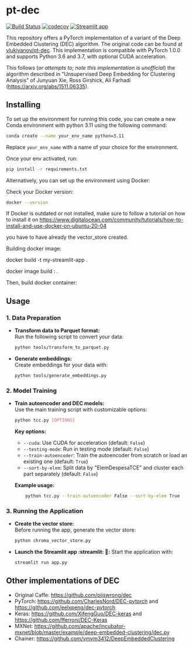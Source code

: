 # pt-dec
[![Build Status](https://travis-ci.org/vlukiyanov/pt-dec.svg?branch=master)](https://travis-ci.org/vlukiyanov/pt-dec) [![codecov](https://codecov.io/gh/vlukiyanov/pt-dec/branch/master/graph/badge.svg)](https://codecov.io/gh/vlukiyanov/pt-dec) [![Streamlit app](https://img.shields.io/badge/Streamlit-app-red?logo=streamlit)](https://streamlit.io/)  


This repository offers a PyTorch implementation of a variant of the Deep Embedded Clustering (DEC) algorithm. The original code can be found at [vlukiyanov/pt-dec](https://github.com/vlukiyanov/pt-dec/tree/master/ptdec). This implementation is compatible with PyTorch 1.0.0 and supports Python 3.6 and 3.7, with optional CUDA acceleration.

This follows (*or attempts to; note this implementation is unofficial*) the algorithm described in "Unsupervised Deep Embedding for Clustering Analysis" of Junyuan Xie, Ross Girshick, Ali Farhadi (<https://arxiv.org/abs/1511.06335>).

## Installing

To set up the environment for running this code, you can create a new Conda environment with python 3.11 using the following command:

```bash
conda create --name your_env_name python=3.11
```
Replace `your_env_name` with a name of your choice for the environment.

Once your env activated, run:
```bash
pip install -r requirements.txt
```

Alternatively, you can set up the environment using Docker:

Check your Docker version:
```bash
docker --version
```

If Docker is outdated or not installed, make sure to follow a tutorial on how to install it on https://www.digitalocean.com/community/tutorials/how-to-install-and-use-docker-on-ubuntu-20-04

 you have to have already the vector_store created.

Building docker image:

docker build -t my-streamlit-app .

docker image build <image-name>:<image-version> .

Then, build docker container:



## Usage

### 1. Data Preparation

- **Transform data to Parquet format:**  
    Run the following script to convert your data:
    ```bash
    python tools/transform_to_parquet.py
    ```

- **Generate embeddings:**  
    Create embeddings for your data with:
    ```bash
    python tools/generate_embeddings.py
    ```

### 2. Model Training

- **Train autoencoder and DEC models:**  
    Use the main training script with customizable options:
    ```bash
    python tcc.py [OPTIONS]
    ```
    **Key options:**
    - `--cuda`: Use CUDA for acceleration (default: `False`)
    - `--testing-mode`: Run in testing mode (default: `False`)
    - `--train-autoencoder`: Train the autoencoder from scratch or load an existing one (default: `True`)
    - `--sort-by-elem`: Split data by "ElemDespesaTCE" and cluster each part separately (default: `False`)

    **Example usage:**

    ```bash
        python tcc.py --train-autoencoder False --sort-by-elem True
    ```

### 3. Running the Application 


- **Create the vector store:**  
    Before running the app, generate the vector store:
    ```bash
    python chroma_vector_store.py
    ```

- **Launch the Streamlit app :streamlit: :rocket::**
    Start the application with:
    ```bash
    streamlit run app.py
    ```



## Other implementations of DEC

*   Original Caffe: <https://github.com/piiswrong/dec>
*   PyTorch: <https://github.com/CharlesNord/DEC-pytorch> and <https://github.com/eelxpeng/dec-pytorch>
*   Keras: <https://github.com/XifengGuo/DEC-keras> and <https://github.com/fferroni/DEC-Keras>
*   MXNet: <https://github.com/apache/incubator-mxnet/blob/master/example/deep-embedded-clustering/dec.py>
*   Chainer: <https://github.com/ymym3412/DeepEmbeddedClustering>
